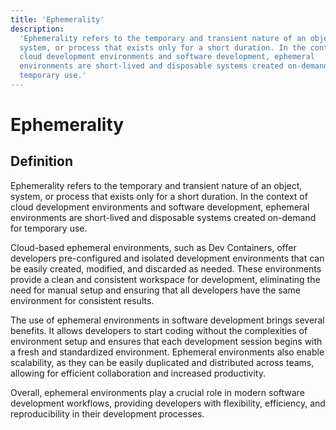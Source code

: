 ```yaml
---
title: 'Ephemerality'
description:
  'Ephemerality refers to the temporary and transient nature of an object,
  system, or process that exists only for a short duration. In the context of
  cloud development environments and software development, ephemeral
  environments are short-lived and disposable systems created on-demand for
  temporary use.'
---
```


# Ephemerality

## Definition

Ephemerality refers to the temporary and transient nature of an object, system,
or process that exists only for a short duration. In the context of cloud
development environments and software development, ephemeral environments are
short-lived and disposable systems created on-demand for temporary use.

Cloud-based ephemeral environments, such as Dev Containers, offer developers
pre-configured and isolated development environments that can be easily created,
modified, and discarded as needed. These environments provide a clean and
consistent workspace for development, eliminating the need for manual setup and
ensuring that all developers have the same environment for consistent results.

The use of ephemeral environments in software development brings several
benefits. It allows developers to start coding without the complexities of
environment setup and ensures that each development session begins with a fresh
and standardized environment. Ephemeral environments also enable scalability, as
they can be easily duplicated and distributed across teams, allowing for
efficient collaboration and increased productivity.

Overall, ephemeral environments play a crucial role in modern software
development workflows, providing developers with flexibility, efficiency, and
reproducibility in their development processes.
